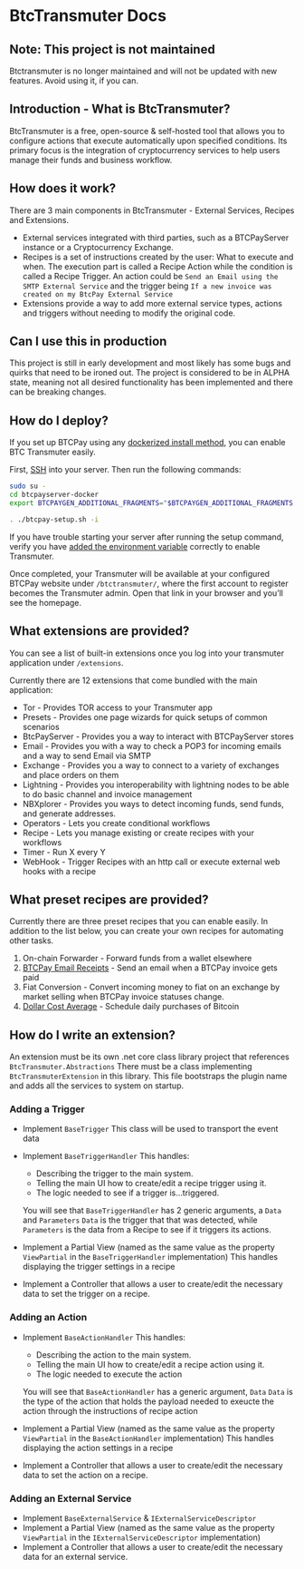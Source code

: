 # BtcTransmuter Docs

## Note: This project is not maintained

Btctransmuter is no longer maintained and will not be updated with new features. Avoid using it, if you can.

## Introduction - What is BtcTransmuter?

BtcTransmuter is a free, open-source & self-hosted tool that allows you to configure actions that execute automatically upon specified conditions. Its primary focus is the integration of cryptocurrency services to help users manage their funds and business workflow.

## How does it work?
There are 3 main components in BtcTransmuter - External Services, Recipes and Extensions. 

* External services integrated with third parties, such as a BTCPayServer instance or a Cryptocurrency Exchange.
* Recipes is a set of instructions created by the user: What to execute and when. The execution part is called a Recipe Action while the condition is called a Recipe Trigger. An action could be `Send an Email using the SMTP External Service` and the trigger being `If a new invoice was created on my BtcPay External Service`
* Extensions provide a way to add more external service types, actions and triggers without needing to modify the original code.

## Can I use this in production
This project is still in early development and most likely has some bugs and quirks that need to be ironed out. The project is considered to be in ALPHA state, meaning not all desired functionality has been implemented and there can be breaking changes.

## How do I deploy?

If you set up BTCPay using any [dockerized install method](https://docs.btcpayserver.org/Docker/), you can enable BTC Transmuter easily.

First, [SSH](https://github.com/JeffVandrewJr/patron/blob/master/SSH.md) into your server.
Then run the following commands:
```bash
sudo su -
cd btcpayserver-docker
export BTCPAYGEN_ADDITIONAL_FRAGMENTS="$BTCPAYGEN_ADDITIONAL_FRAGMENTS;opt-add-btctransmuter"

. ./btcpay-setup.sh -i
```

If you have trouble starting your server after running the setup command, verify you have [added the environment variable](https://docs.btcpayserver.org/FAQ/FAQ-Deployment/#how-can-i-modify-or-deactivate-environment-variables) correctly to enable Transmuter.

Once completed, your Transmuter will be available at your configured BTCPay website under `/btctransmuter/`, where the first account to register becomes the Transmuter admin. Open that link in your browser and you’ll see the homepage.

## What extensions are provided?

You can see a list of built-in extensions once you log into your transmuter application under `/extensions`.

Currently there are 12 extensions that come bundled with the main application:
* Tor - Provides TOR access to your Transmuter app
* Presets - Provides one page wizards for quick setups of common scenarios
* BtcPayServer - Provides you a way to interact with BTCPayServer stores
* Email - Provides you with a way to check a POP3 for incoming emails and a way to send Email via SMTP
* Exchange - Provides you a way to connect to a variety of exchanges and place orders on them
* Lightning - Provides you interoperability with lightning nodes to be able to do basic channel and invoice management 
* NBXplorer - Provides you ways to detect incoming funds, send funds, and generate addresses.
* Operators - Lets you create conditional workflows
* Recipe - Lets you manage existing or create recipes with your workflows
* Timer - Run X every Y
* WebHook - Trigger Recipes with an http call or execute external web hooks with a recipe

## What preset recipes are provided?
Currently there are three preset recipes that you can enable easily. In addition to the list below, you can create your own recipes for automating other tasks.
1. On-chain Forwarder - Forward funds from a wallet elsewhere
2. [BTCPay Email Receipts](docs/EmailReceiptsPreset.md) - Send an email when a BTCPay invoice gets paid
3. Fiat Conversion - Convert incoming money to fiat on an exchange by market selling when BTCPay invoice statuses change.
4. [Dollar Cost Average](docs/DCA.md) - Schedule daily purchases of Bitcoin

## How do I write an extension?

An extension must be its own .net core class library project that references `BtcTransmuter.Abstractions`
There must be a class implementing `BtcTransmuterExtension` in this library. This file bootstraps the plugin name and adds all the services to system on startup.

### Adding a Trigger

* Implement `BaseTrigger` This class will be used to transport the event data
* Implement `BaseTriggerHandler` This handles:
  * Describing the trigger to the main system. 
  * Telling the main UI how to create/edit a recipe trigger using it.
  * The logic needed to see if a trigger is...triggered.
  
  You will see that `BaseTriggerHandler` has 2 generic arguments, a `Data` and `Parameters`
   `Data` is the trigger that that was detected, while `Parameters` is the data from a Recipe to see if it triggers its actions. 
* Implement a Partial View (named as the same value as the property `ViewPartial` in the `BaseTriggerHandler` implementation)
  This handles displaying the trigger settings in a recipe
* Implement a Controller that allows a user to create/edit the necessary data to set the trigger on a recipe.

### Adding an Action
* Implement `BaseActionHandler` This handles:
  * Describing the action to the main system. 
  * Telling the main UI how to create/edit a recipe action using it.
  * The logic needed to execute the action
  
  You will see that `BaseActionHandler` has a generic argument, `Data`
   `Data` is the type of the action that holds the payload needed to exeucte the action through the instructions of recipe action
* Implement a Partial View (named as the same value as the property `ViewPartial` in the `BaseActionHandler` implementation)
  This handles displaying the action settings in a recipe
* Implement a Controller that allows a user to create/edit the necessary data to set the action on a recipe.


### Adding an External Service
* Implement `BaseExternalService` & `IExternalServiceDescriptor`
* Implement a Partial View (named as the same value as the property `ViewPartial` in the `IExternalServiceDescriptor` implementation)
* Implement a Controller that allows a user to create/edit the necessary data for an external service.
